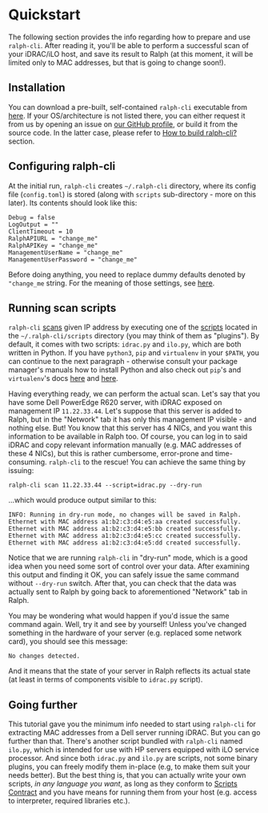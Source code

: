 # Quickstart

The following section provides the info regarding how to prepare and use
`ralph-cli`.  After reading it, you'll be able to perform a successful scan of
your iDRAC/iLO host, and save its result to Ralph (at this moment, it will be
limited only to MAC addresses, but that is going to change soon!).

## Installation

You can download a pre-built, self-contained `ralph-cli` executable from
[here][releases]. If your OS/architecture is not listed there, you can either
request it from us by opening an issue on [our GitHub profile][issues], or build
it from the source code. In the latter case, please refer to
[How to build ralph-cli?][development-build] section.

## Configuring ralph-cli

At the initial run, `ralph-cli` creates `~/.ralph-cli` directory, where its
config file (`config.toml`) is stored (along with `scripts` sub-directory - more
on this later). Its contents should look like this:

```no-highlight
Debug = false
LogOutput = ""
ClientTimeout = 10
RalphAPIURL = "change_me"
RalphAPIKey = "change_me"
ManagementUserName = "change_me"
ManagementUserPassword = "change_me"
```

Before doing anything, you need to replace dummy defaults denoted by
`"change_me` string. For the meaning of those settings, see
[here][concepts-config].

## Running scan scripts

`ralph-cli` [scans][concepts-scan] given IP address by executing one of the
[scripts][concepts-scripts] located in the `~/.ralph-cli/scripts` directory (you
may think of them as "plugins"). By default, it comes with two scripts:
`idrac.py` and `ilo.py`, which are both written in Python. If you have
`python3`, `pip` and `virtualenv` in your `$PATH`, you can continue to the next
paragraph - otherwise consult your package manager's manuals how to install
Python and also check out `pip`'s and `virtualenv`'s docs [here][pip] and
[here][virtualenv].

Having everything ready, we can perform the actual scan. Let's say that you have
some Dell PowerEdge R620 server, with iDRAC exposed on management IP
`11.22.33.44`. Let's suppose that this server is added to Ralph, but in the
"Network" tab it has only this management IP visible - and nothing else. But!
You know that this server has 4 NICs, and you want this information to be
available in Ralph too. Of course, you can log in to said iDRAC and copy relevant
information manually (e.g. MAC addresses of these 4 NICs), but this is rather
cumbersome, error-prone and time-consuming. `ralph-cli` to the rescue! You can
achieve the same thing by issuing:

```no-highlight
ralph-cli scan 11.22.33.44 --script=idrac.py --dry-run
```

...which would produce output similar to this:

```no-highlight
INFO: Running in dry-run mode, no changes will be saved in Ralph.
Ethernet with MAC address a1:b2:c3:d4:e5:aa created successfully.
Ethernet with MAC address a1:b2:c3:d4:e5:bb created successfully.
Ethernet with MAC address a1:b2:c3:d4:e5:cc created successfully.
Ethernet with MAC address a1:b2:c3:d4:e5:dd created successfully.
```

Notice that we are running `ralph-cli` in "dry-run" mode, which is a good idea
when you need some sort of control over your data. After examining this output
and finding it OK, you can safely issue the same command without `--dry-run`
switch. After that, you can check that the data was actually sent to Ralph by
going back to aforementioned "Network" tab in Ralph.

You may be wondering what would happen if you'd issue the same command
again. Well, try it and see by yourself! Unless you've changed something in the
hardware of your server (e.g. replaced some network card), you should see this
message:

```no-highlight
No changes detected.
```

And it means that the state of your server in Ralph reflects its actual state
(at least in terms of components visible to `idrac.py` script).

## Going further

This tutorial gave you the minimum info needed to start using `ralph-cli` for
extracting MAC addresses from a Dell server running iDRAC. But you can go
further than that. There's another script bundled with `ralph-cli` named
`ilo.py`, which is intended for use with HP servers equipped with iLO service
processor. And since both `idrac.py` and `ilo.py` are scripts, not some binary
plugins, you can freely modify them in-place (e.g, to make them suit your needs
better). But the best thing is, that you can actually write your own scripts,
*in any language you want*, as long as they conform to
[Scripts Contract][concepts-contract] and you have means for running them from
your host (e.g. access to interpreter, required libraries etc.).

[self-config]: quickstart.md#configuring-ralph-cli
[concepts-config]: concepts.md#config
[concepts-scan]: concepts.md#scan
[concepts-contract]: concepts.md#scripts-contract
[concepts-scripts]: concepts.md#scripts
[development-build]: development.md#how-to-build-ralph-cli

[releases]: https://github.com/allegro/ralph-cli/releases
[issues]: https://github.com/allegro/ralph-cli/issues
[pip]: https://pip.pypa.io/en/stable/installing/
[virtualenv]: https://packaging.python.org/en/latest/installing/#creating-and-using-virtual-environments
